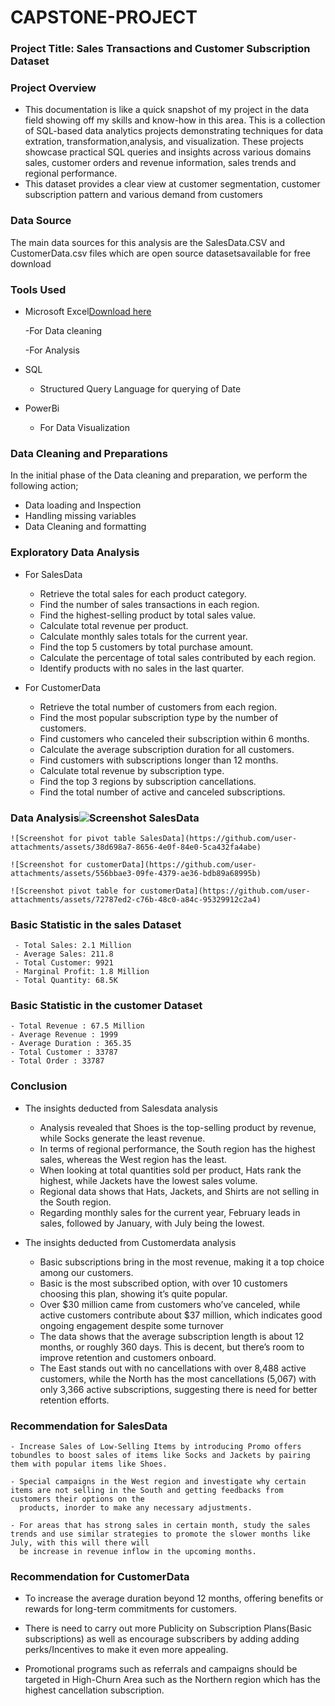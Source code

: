# CAPSTONE-PROJECT

### Project Title: Sales Transactions and Customer Subscription Dataset

### Project Overview
 - This documentation is like a quick snapshot of my project in the data field showing off my skills and know-how in this area.
   This is a collection of SQL-based data analytics projects demonstrating techniques for data extration, transformation,analysis, and visualization.
   These projects showcase practical SQL queries and insights across various domains sales, customer orders and revenue information, sales trends and regional performance.
 - This dataset provides a clear view at customer segmentation, customer subscription pattern and various demand from customers

### Data Source
The main data sources for this analysis are the SalesData.CSV and CustomerData.csv files which are open source datasetsavailable for free download

### Tools Used
 - Microsoft Excel[Download here](https://www.microsoft.com)
   
    -For Data cleaning
   
    -For Analysis
   
 - SQL
   - Structured Query Language for querying of Date
     
 - PowerBi
   - For Data Visualization

### Data Cleaning and Preparations
In the initial phase of the Data cleaning and preparation, we perform the following action;

 - Data loading and Inspection
 - Handling missing variables
 - Data Cleaning and formatting

### Exploratory Data Analysis 
 - For SalesData
    - Retrieve the total sales for each product category.
    - Find the number of sales transactions in each region.
    - Find the highest-selling product by total sales value.
    - Calculate total revenue per product.
    - Calculate monthly sales totals for the current year.
    - Find the top 5 customers by total purchase amount.
    - Calculate the percentage of total sales contributed by each region.
    - Identify products with no sales in the last quarter.
      
- For CustomerData
   - Retrieve the total number of customers from each region.
   - Find the most popular subscription type by the number of customers.
   - Find customers who canceled their subscription within 6 months.
   - Calculate the average subscription duration for all customers.
   - Find customers with subscriptions longer than 12 months.
   - Calculate total revenue by subscription type.
   - Find the top 3 regions by subscription cancellations.
   - Find the total number of active and canceled subscriptions.
 
 ### Data Analysis![Screenshot SalesData](https://github.com/user-attachments/assets/3d87dd83-de91-4143-a331-3b28b1e46110)

    ![Screenshot for pivot table SalesData](https://github.com/user-attachments/assets/38d698a7-8656-4e0f-84e0-5ca432fa4abe)
    
    ![Screenshot for customerData](https://github.com/user-attachments/assets/556bbae3-09fe-4379-ae36-bdb89a68995b)

    ![Screenshot pivot table for customerData](https://github.com/user-attachments/assets/72787ed2-c76b-48c0-a84c-95329912c2a4)

  ### Basic Statistic in the sales Dataset 
     - Total Sales: 2.1 Million
     - Average Sales: 211.8
     - Total Customer: 9921
     - Marginal Profit: 1.8 Million
     - Total Quantity: 68.5K

 ### Basic Statistic in the customer Dataset
    - Total Revenue : 67.5 Million
    - Average Revenue : 1999
    - Average Duration : 365.35
    - Total Customer : 33787
    - Total Order : 33787
 ### Conclusion

 - The insights deducted from Salesdata analysis
    
    - Analysis revealed that Shoes is the top-selling product by revenue, while Socks generate the least revenue.
    - In terms of regional performance, the South region has the highest sales, whereas the West region has the least.
    - When looking at total quantities sold per product, Hats rank the highest, while Jackets have the lowest sales volume.
    - Regional data shows that Hats, Jackets, and Shirts are not selling in the South region.
    - Regarding monthly sales for the current year, February leads in sales, followed by January, with July being the lowest.
 
-  The insights deducted from Customerdata analysis

   - Basic subscriptions bring in the most revenue, making it a top choice among our customers.
   - Basic is the most subscribed option, with over 10 customers choosing this plan, showing it’s quite popular.
   - Over $30 million came from customers who’ve canceled, while active customers contribute about $37 million, which indicates good ongoing engagement despite some turnover
   - The data shows that the average subscription length is about 12 months, or roughly 360 days. This is decent, but there’s room to improve retention and customers 
     onboard.
   - The East stands out with no cancellations with over 8,488 active customers, while the North has the most cancellations (5,067) with only 3,366 active subscriptions, 
     suggesting there is need for better retention efforts.

###  Recommendation for SalesData

    - Increase Sales of Low-Selling Items by introducing Promo offers tobundles to boost sales of items like Socks and Jackets by pairing them with popular items like Shoes.
    
    - Special campaigns in the West region and investigate why certain items are not selling in the South and getting feedbacks from customers their options on the 
      products, inorder to make any necessary adjustments.
     
    - For areas that has strong sales in certain month, study the sales trends and use similar strategies to promote the slower months like July, with this will there will 
      be increase in revenue inflow in the upcoming months.

### Recommendation for CustomerData

   - To increase the average duration beyond 12 months, offering benefits or rewards for long-term commitments for customers.
     
   - There is need to carry out more Publicity on Subscription Plans(Basic subscriptions) as well as encourage subscribers by adding adding perks/Incentives to make it even 
     more appealing.

   - Promotional programs such as referrals and campaigns should be targeted in High-Churn Area such as the Northern region which has the highest cancellation subscription.


   


    
